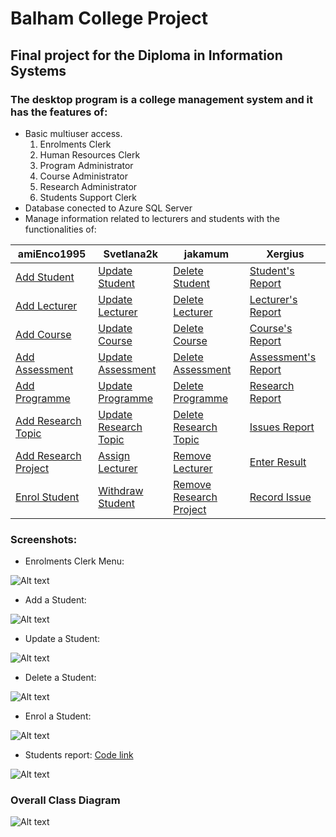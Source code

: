 # Balham College Project
## Final project for the Diploma in Information Systems
### The desktop program is a college management system and it has the features of:
- Basic multiuser access.
  1. Enrolments Clerk
  2. Human Resources Clerk
  3. Program Administrator
  4. Course Administrator
  5. Research Administrator
  6. Students Support Clerk
- Database conected to Azure SQL Server
- Manage information related to lecturers and students with the functionalities of:

| amiEnco1995 | Svetlana2k | jakamum | Xergius |
| --- | --- | --- | --- |
| [Add Student](https://github.com/Xergius/BalhamCollegeProject/blob/master/BalhamCollege/AddStudentForm.cs) | [Update Student](https://github.com/Xergius/BalhamCollegeProject/blob/master/BalhamCollege/UpdateStudentForm.cs) | [Delete Student](https://github.com/Xergius/BalhamCollegeProject/blob/master/BalhamCollege/DeleteStudentForm.cs) | [Student's Report](https://github.com/Xergius/BalhamCollegeProject/blob/master/BalhamCollege/EnrolmentsClerkForm.cs) |
| [Add Lecturer](https://github.com/Xergius/BalhamCollegeProject/blob/master/BalhamCollege/AddLecturerForm.cs) | [Update Lecturer](https://github.com/Xergius/BalhamCollegeProject/blob/master/BalhamCollege/UpdateLecturerForm.cs) | [Delete Lecturer](https://github.com/Xergius/BalhamCollegeProject/blob/master/BalhamCollege/DeleteLecturerForm.cs) | [Lecturer's Report](https://github.com/Xergius/BalhamCollegeProject/blob/master/BalhamCollege/HumanResourcesClerkForm.cs) |
| [Add Course](https://github.com/Xergius/BalhamCollegeProject/blob/master/BalhamCollege/AddCourseForm.cs) | [Update Course](https://github.com/Xergius/BalhamCollegeProject/blob/master/BalhamCollege/UpdateCourseForm.cs) | [Delete Course](https://github.com/Xergius/BalhamCollegeProject/blob/master/BalhamCollege/DeleteCourseForm.cs) | [Course's Report](https://github.com/Xergius/BalhamCollegeProject/blob/master/BalhamCollege/ProgrammeAdministratorForm.cs) |
| [Add Assessment](https://github.com/Xergius/BalhamCollegeProject/blob/master/BalhamCollege/AddAssessmentForm.Designer.cs) | [Update Assessment](https://github.com/Xergius/BalhamCollegeProject/blob/master/BalhamCollege/UpdateAssessmentForm.cs) | [Delete Assessment](https://github.com/Xergius/BalhamCollegeProject/blob/master/BalhamCollege/DeleteAssessmentForm.cs) | [Assessment's Report](https://github.com/Xergius/BalhamCollegeProject/blob/master/BalhamCollege/CourseAdministratorForm.cs) |
| [Add Programme](https://github.com/Xergius/BalhamCollegeProject/blob/master/BalhamCollege/AddProgrammeForm.cs) | [Update Programme](https://github.com/Xergius/BalhamCollegeProject/blob/master/BalhamCollege/UpdateProgrammeForm.cs) | [Delete Programme](https://github.com/Xergius/BalhamCollegeProject/blob/master/BalhamCollege/DeleteProgrammeForm.cs) | [Research Report](https://github.com/Xergius/BalhamCollegeProject/blob/master/BalhamCollege/ResearchAdministratorForm.cs) |
| [Add Research Topic](https://github.com/Xergius/BalhamCollegeProject/blob/master/BalhamCollege/AddResearchTopicForm.cs) | [Update Research Topic](https://github.com/Xergius/BalhamCollegeProject/blob/master/BalhamCollege/UpdateResearchTopicForm.cs) | [Delete Research Topic](https://github.com/Xergius/BalhamCollegeProject/blob/master/BalhamCollege/DeleteResearchTopicForm.cs) | [Issues Report](https://github.com/Xergius/BalhamCollegeProject/blob/master/BalhamCollege/StudentsSupportClerkForm.cs) |
| [Add Research Project](https://github.com/Xergius/BalhamCollegeProject/blob/master/BalhamCollege/AddResearchProject.cs) | [Assign Lecturer](https://github.com/Xergius/BalhamCollegeProject/blob/master/BalhamCollege/AssignLecturerForm.cs) | [Remove Lecturer](https://github.com/Xergius/BalhamCollegeProject/blob/master/BalhamCollege/RemoveLecturerForm.cs) | [Enter Result](https://github.com/Xergius/BalhamCollegeProject/blob/master/BalhamCollege/EnterResultForm.cs) |
| [Enrol Student](https://github.com/Xergius/BalhamCollegeProject/blob/master/BalhamCollege/EnrolStudentForm.cs) | [Withdraw Student](https://github.com/Xergius/BalhamCollegeProject/blob/master/BalhamCollege/WithdrawStudentForm.cs) | [Remove Research Project](https://github.com/Xergius/BalhamCollegeProject/blob/master/BalhamCollege/RemoveResearchProjectForm.cs) | [Record Issue](https://github.com/Xergius/BalhamCollegeProject/blob/master/BalhamCollege/RecordIssueForm.cs) |

### Screenshots:
- Enrolments Clerk Menu:

![Alt text](https://balhamstorage.blob.core.windows.net/balham-desk-images/enrol_menu.png)

- Add a Student:

![Alt text](https://balhamstorage.blob.core.windows.net/balham-desk-images/add_student.png)

- Update a Student:

![Alt text](https://balhamstorage.blob.core.windows.net/balham-desk-images/update_student.png)

- Delete a Student:

![Alt text](https://balhamstorage.blob.core.windows.net/balham-desk-images/delete_student.png)

- Enrol a Student:

![Alt text](https://balhamstorage.blob.core.windows.net/balham-desk-images/enrol_student.png)

- Students report: [Code link](https://github.com/Xergius/BalhamCollegeProject/blob/master/BalhamCollege/EnrolmentsClerkForm.cs)

![Alt text](https://balhamstorage.blob.core.windows.net/balham-desk-images/report_student.png)

### Overall Class Diagram

![Alt text](https://balhamstorage.blob.core.windows.net/balham-desk-images/Class_diagram.png)
